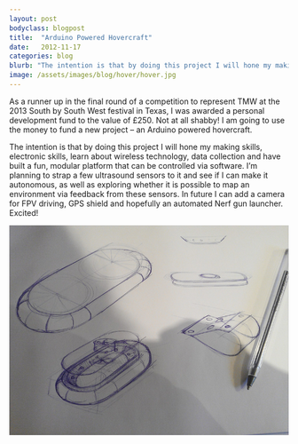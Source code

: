 ```yaml
---
layout: post
bodyclass: blogpost
title:  "Arduino Powered Hovercraft"
date:   2012-11-17
categories: blog
blurb: "The intention is that by doing this project I will hone my making skills, electronic skills, learn about wireless technology, data collection and have built a fun, modular platform that can be controlled via software."
image: /assets/images/blog/hover/hover.jpg
---
```


As a runner up in the final round of a competition to represent TMW at the 2013 South by South West festival in Texas, I was awarded a personal development fund to the value of £250. Not at all shabby! I am going to use the money to fund a new project – an Arduino powered hovercraft.  

The intention is that by doing this project I will hone my making skills, electronic skills, learn about wireless technology, data collection and have built a fun, modular platform that can be controlled via software. I’m planning to strap a few ultrasound sensors to it and see if I can make it autonomous, as well as exploring whether it is possible to map an environment via feedback from these sensors. In future I can add a camera for FPV driving, GPS shield and hopefully an automated Nerf gun launcher. Excited!

![Hovercraft Skirt Sketch](/assets/images/blog/hover/hover.jpg "Hovercraft Skirt Sketch")